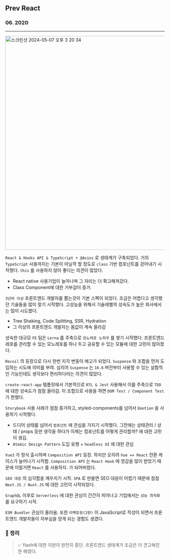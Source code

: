 ## Prev React

### 06. 2020

---

<img width="676" alt="스크린샷 2024-05-07 오후 3 20 34" src="https://github.com/chromeheartz/TIL/assets/95161113/fb318355-5dc3-4e88-be74-1c8cf4477835">

`React & Hooks API & TypeScript + @Axios` 로 생태계가 구축되었다. 거의 `TypeScript` 사용까지는 기본이 아닐깍 할 정도로 `class` 기반 컴포넌트를 걷어내기 시작했다. `this` 를 사용하지 않아 좋다는 의견이 많았다.

- React native 사용기업이 늘어나며 그 자리는 더 확고해져갔다.
- Class Component에 대한 거부감이 증가.

`3년차 이상` 프론트엔드 개발자를 뽑는것이 기본 스펙이 되었다. 조금은 어렵다고 생각했던 기술들을 많이 찾기 시작했다. 고성능을 위해서 기술레벨의 성숙도가 높은 회사에서는 많이 시도했다.

- Tree Shaking, Code Splitting, SSR, Hydration
- 그 이상의 프론트엔드 개발자는 몸값이 계속 올라감

성숙한 대규모 `FE` 팀은 `Lerna` 를 주축으로 `모노레포 노하우` 를 쌓기 시작했다. 프론트엔드 레포를 관리할 수 있는 모노레포를 하나 두고 공유할 수 있는 모듈에 대한 고민이 많아졌다.

`Recoil` 의 등장으로 다시 한번 지각 변동이 예고가 되었다. `Suspense` 와 조합을 먼저 도입하는 시도에 의미를 부여. 심지어 `Suspense` 는 `16.6` 버전부터 사용할 수 있는 실험적인 기능인데도 생각보다 편리하다라는 의견이 많았다.

`create-react-app` 템플릿에서 기본적으로 `RTL & Jest` 사용해서 이를 주축으로 `TDD` 에 대한 성숙도가 점점 올라감. 이 조합으로 사용을 하면 `DOM Test / Component Test` 가 편했다.

`Storybook` 사용 사례가 점점 증가하고, styled-components를 넘어서 `Emotion` 을 사용하기 시작했다.

- 드디어 상태를 넘어서 `컴포넌트` 에 관심을 가지기 시작했다. 그전에는 상태관리 / 상태 / props 등만 생각을 하다가 이제는 컴포넌트를 어떻게 관리할까? 에 대한 고민이 생김.
- `Atomic Design Pattern` 도입 유행 + `headless UI` 에 대한 관심

`Vue3` 가 정식 출시하며 `Composition API` 등장. 하지만 오히려 `Vue => React` 전환 케이스가 늘어나기 시작함. `Composition API` 는 `React Hook` 에 영감을 많이 받았기 때문에 이럴거면 `React` 를 사용하지. 가 되어버렸다.

`SEO 대응` 의 심각함을 깨우치기 시작. `SPA` 로 만들면 SEO 대응이 어렵기 때문에 점점 `Next.JS / Nuxt.JS` 에 대한 고민이 시작되었다.

`GraphQL` 이후로 `Serverless` 에 대한 관심이 간간히 피어나고 기업에서는 `성능 최적화` 를 요구하기 시작.

`ESM Bundler` 관심이 올라옴. 또한 `리팩토링(2판)` 이 JavaScript로 작성이 되면서 프론트엔드 개발자들이 자부심을 얻게 되는 경험도 생겼다.

### 📌 정리

> ✅ flash에 대한 지원이 완전히 중단. 프론트엔드 생태계가 조금은 더 견고해진 한 해였다.
